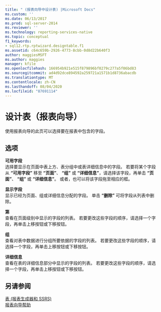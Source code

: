 ```yaml
---
title: " (报表向导中设计表) |Microsoft Docs"
ms.custom: ''
ms.date: 06/13/2017
ms.prod: sql-server-2014
ms.reviewer: ''
ms.technology: reporting-services-native
ms.topic: conceptual
f1_keywords:
- sql12.rtp.rptwizard.designtable.f1
ms.assetid: c64c659b-2926-4773-8cbb-0d8d22b640f3
author: maggiesMSFT
ms.author: maggies
manager: kfile
ms.openlocfilehash: 166954b921e515f879896bf0279c277a5f06bd83
ms.sourcegitcommit: ad4d92dce894592a259721a1571b1d8736abacdb
ms.translationtype: MT
ms.contentlocale: zh-CN
ms.lasthandoff: 08/04/2020
ms.locfileid: "87691114"
---
```

# <a name="design-the-table-report-wizard"></a>设计表（报表向导）
  使用报表向导的此页可以选择要在报表中包含的字段。  
  
## <a name="options"></a>选项  
 **可用字段**  
 选择要显示在页面中表上方、表分组中或表详细信息中的字段。 若要将某个字段从 **“可用字段”** 移至 **“页面”**、 **“组”** 或 **“详细信息”**，请选择该字段，再单击 **“页面”**、 **“组”** 或 **“详细信息”**。 或者，也可以将该字段拖至相应的框。  
  
 **显示字段**  
 显示已经为页面、组或详细信息分配的字段。 单击 **“删除”** 可将字段从列表中删除。  
  
 **第**  
 查看在页面级别中显示的字段的列表。 若要更改这些字段的顺序，请选择一个字段，再单击上移按钮或下移按钮。  
  
 **组**  
 查看对表中数据进行分组所要依据的字段的列表。 若要更改这些字段的顺序，请选择一个字段，再单击上移按钮或下移按钮。  
  
 **详细信息**  
 查看在表的详细信息部分中显示的字段的列表。 若要更改这些字段的顺序，请选择一个字段，再单击上移按钮或下移按钮。  
  
## <a name="see-also"></a>另请参阅  
 [表 &#40;报表生成器和 SSRS&#41;](report-design/tables-report-builder-and-ssrs.md)   
 [报表向导帮助](../../2014/reporting-services/report-wizard-help.md)  
  
  
